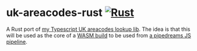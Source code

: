 # uk-areacodes-rust [![Rust](https://github.com/eharrow/uk-areacodes-rust/actions/workflows/build.yml/badge.svg)](https://github.com/eharrow/uk-areacodes-rust/actions/workflows/build.yml)
A Rust port of [my Typescript UK areacodes lookup lib](https://github.com/eharrow/uk-areacodes).  The idea is that this will be used as the core of a [WASM build](https://github.com/eharrow/uk-areacodes-wasm) to be used from [a pipedreams JS pipeline](https://github.com/eharrow/pipedream-worflows).
